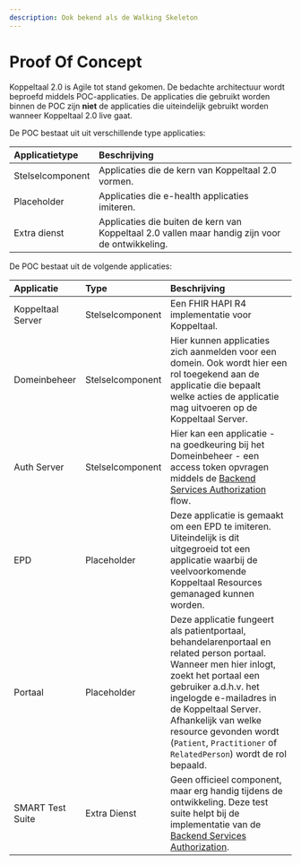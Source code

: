 ```yaml
---
description: Ook bekend als de Walking Skeleton
---
```


# Proof Of Concept

Koppeltaal 2.0 is Agile tot stand gekomen. De bedachte architectuur wordt beproefd middels POC-applicaties. De applicaties die gebruikt worden binnen de POC zijn **niet** de applicaties die uiteindelijk gebruikt worden wanneer Koppeltaal 2.0 live gaat.

De POC bestaat uit uit verschillende type applicaties:

| Applicatietype | Beschrijving |
| :--- | :--- |
| Stelselcomponent | Applicaties die de kern van Koppeltaal 2.0 vormen. |
| Placeholder | Applicaties die e-health applicaties imiteren. |
| Extra dienst | Applicaties die  buiten de kern  van Koppeltaal 2.0 vallen maar handig zijn voor de ontwikkeling. |

De POC bestaat uit de volgende applicaties:

| Applicatie | Type | Beschrijving |
| :--- | :--- | :--- |
| Koppeltaal Server | Stelselcomponent | Een FHIR HAPI R4 implementatie voor Koppeltaal. |
| Domeinbeheer | Stelselcomponent | Hier kunnen applicaties zich aanmelden voor een domein. Ook wordt hier een rol toegekend aan de applicatie die bepaalt welke acties de applicatie mag uitvoeren op de Koppeltaal Server. |
| Auth Server | Stelselcomponent | Hier kan een applicatie - na goedkeuring bij het Domeinbeheer - een access token opvragen middels de [Backend Services Authorization](https://hl7.org/fhir/uv/bulkdata/authorization/index.html#obtaining-an-access-token) flow. |
| EPD | Placeholder | Deze applicatie is gemaakt om een EPD te imiteren. Uiteindelijk is dit uitgegroeid tot een applicatie waarbij de veelvoorkomende Koppeltaal Resources gemanaged kunnen worden. |
| Portaal | Placeholder | Deze applicatie fungeert als patientportaal, behandelarenportaal en related person portaal. Wanneer men hier inlogt, zoekt het  portaal een gebruiker a.d.h.v. het ingelogde e-mailadres in de Koppeltaal Server. Afhankelijk van welke resource gevonden  wordt \(`Patient`, `Practitioner` of `RelatedPerson`\) wordt de rol bepaald.  |
| SMART Test Suite | Extra Dienst | Geen officieel component, maar erg handig tijdens de ontwikkeling. Deze test suite helpt bij de implementatie van de  [Backend Services Authorization](https://hl7.org/fhir/uv/bulkdata/authorization/index.html#obtaining-an-access-token). |



